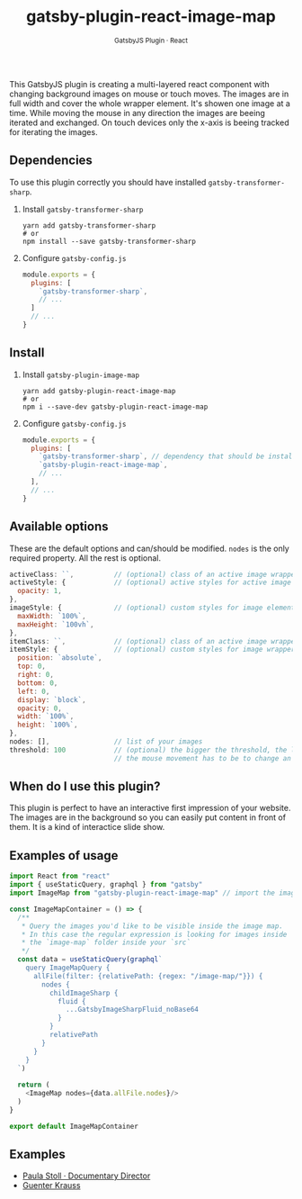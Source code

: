 <div align="center">
  <h1>gatsby-plugin-react-image-map</h1>
  <sup>GatsbyJS Plugin · React</sup>
</div>

<br><br>

This GatsbyJS plugin is creating a multi-layered react component with changing background images on mouse or touch moves.
The images are in full width and cover the whole wrapper element.
It's showen one image at a time. 
While moving the mouse in any direction the images are beeing iterated and exchanged.
On touch devices only the x-axis is beeing tracked for iterating the images.

<!-- Open example of [`gatsby-plugin-image-map`](https://paulastoll.de) -->

## Dependencies

To use this plugin correctly you should have installed `gatsby-transformer-sharp`.

1. Install `gatsby-transformer-sharp`
   ```shell
   yarn add gatsby-transformer-sharp
   # or
   npm install --save gatsby-transformer-sharp
   ```

2. Configure `gatsby-config.js`
   ```javascript
   module.exports = {
     plugins: [
       `gatsby-transformer-sharp`,
       // ...
     ]
     // ...
   }
   ```

<!-- ## Learning Resources (optional)

If there are other tutorials, docs, and learning resources that are necessary or helpful to someone using this plugin, please link to those here. -->

## Install

1. Install `gatsby-plugin-image-map`
   ```shell
   yarn add gatsby-plugin-react-image-map
   # or
   npm i --save-dev gatsby-plugin-react-image-map
   ```

2. Configure `gatsby-config.js`
   ```javascript
   module.exports = {
     plugins: [
       `gatsby-transformer-sharp`, // dependency that should be installed aswell
       `gatsby-plugin-react-image-map`,
       // ...
     ],
     // ...
   }
   ```

## Available options

These are the default options and can/should be modified.
`nodes` is the only required property.
All the rest is optional.

```javascript
activeClass: ``,          // (optional) class of an active image wrapper
activeStyle: {            // (optional) active styles for active image wrapper
  opacity: 1,
},
imageStyle: {             // (optional) custom styles for image element
  maxWidth: `100%`,
  maxHeight: `100vh`,
},
itemClass: ``,            // (optional) class of an active image wrapper
itemStyle: {              // (optional) custom styles for image wrapper
  position: `absolute`,
  top: 0,
  right: 0,
  bottom: 0,
  left: 0,
  display: `block`,
  opacity: 0,
  width: `100%`,
  height: `100%`,
},
nodes: [],                // list of your images
threshold: 100            // (optional) the bigger the threshold, the longer
                          // the mouse movement has to be to change an image
```

## When do I use this plugin?

This plugin is perfect to have an interactive first impression of your website.
The images are in the background so you can easily put content in front of them.
It is a kind of interactice slide show.

## Examples of usage

```javascript
import React from "react"
import { useStaticQuery, graphql } from "gatsby"
import ImageMap from "gatsby-plugin-react-image-map" // import the image-map plugin

const ImageMapContainer = () => {
  /**
   * Query the images you'd like to be visible inside the image map.
   * In this case the regular expression is looking for images inside
   * the `image-map` folder inside your `src`
   */
  const data = useStaticQuery(graphql`
    query ImageMapQuery {
      allFile(filter: {relativePath: {regex: "/image-map/"}}) {
        nodes {
          childImageSharp {
            fluid {
              ...GatsbyImageSharpFluid_noBase64
            }
          }
          relativePath
        }
      }
    }
  `)
   
  return (
    <ImageMap nodes={data.allFile.nodes}/>
  )
}

export default ImageMapContainer
```

## Examples

- [Paula Stoll · Documentary Director](https://paulastoll.de)
- [Guenter Krauss](https://gk.dailysh.it)

<!-- ## How to run tests

## How to develop locally

## How to contribute

If you have unanswered questions, would like help with enhancing or debugging the plugin, it is nice to include instructions for people who want to contribute to your plugin. -->